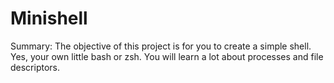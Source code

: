 # Minishell

Summary: The objective of this project is for you to create a simple shell. Yes, your own little bash or zsh. You will learn a lot about processes and file descriptors.